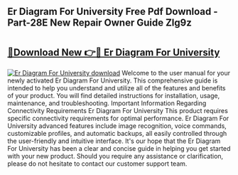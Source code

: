 ## Er Diagram For University Free Pdf Download - Part-28E New Repair Owner Guide Zlg9z

# <h2><a href="http://dfo547.blite.top/?on=Er+Diagram+For+University">🔗Download New 👉🔴 Er Diagram For University</a></h2>

[![Er Diagram For University download](https://i.imgur.com/lujVjoI.png)](http://dfo547.blite.top/?on=Er+Diagram+For+University)
Welcome to the user manual for your newly activated Er Diagram For University. This comprehensive guide is intended to help you understand and utilize all of the features and benefits of your product. You will find detailed instructions for installation, usage, maintenance, and troubleshooting. Important Information Regarding Connectivity Requirements Er Diagram For University This product requires specific connectivity requirements for optimal performance. Er Diagram For University advanced features include image recognition, voice commands, customizable profiles, and automatic backups, all easily controlled through the user-friendly and intuitive interface. It's our hope that the Er Diagram For University has been a clear and concise guide in helping you get started with your new product. Should you require any assistance or clarification, please do not hesitate to contact our customer support team.
